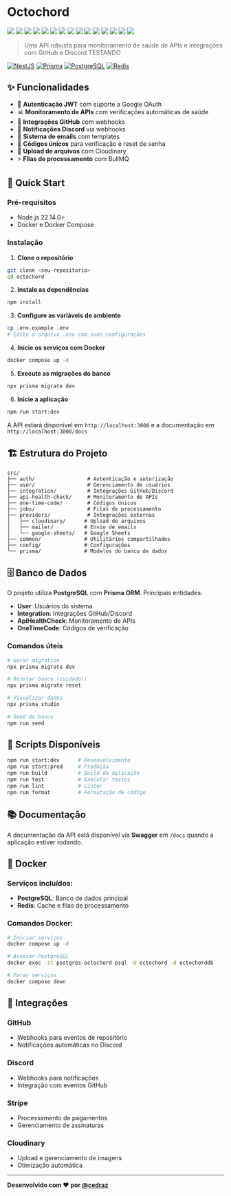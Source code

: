 # Octochord

<p align="left">
  <img src="https://img.shields.io/badge/JSON-000?logo=json&logoColor=white" />
  <img src="https://img.shields.io/badge/Markdown-000?logo=markdown&logoColor=white" />
  <img src="https://img.shields.io/badge/npm-CB3837?logo=npm&logoColor=white" />
  <img src="https://img.shields.io/badge/Redis-DC382D?logo=redis&logoColor=white" />
  <img src="https://img.shields.io/badge/Prettier-F7B93E?logo=prettier&logoColor=white" />
  <img src="https://img.shields.io/badge/JavaScript-F7DF1E?logo=javascript&logoColor=black" />
  <img src="https://img.shields.io/badge/Webpack-8DD6F9?logo=webpack&logoColor=black" />
  <img src="https://img.shields.io/badge/Docker-2496ED?logo=docker&logoColor=white" />
  <img src="https://img.shields.io/badge/TypeScript-3178C6?logo=typescript&logoColor=white" />
  <img src="https://img.shields.io/badge/ts--node-3178C6?logo=ts-node&logoColor=white" />
  <img src="https://img.shields.io/badge/Prisma-2D3748?logo=prisma&logoColor=white" />
  <img src="https://img.shields.io/badge/Cloudinary-3448C1?logo=cloudinary&logoColor=white" />
  <img src="https://img.shields.io/badge/ESLint-4B32C3?logo=eslint&logoColor=white" />
  <img src="https://img.shields.io/badge/Axios-5A29E4?logo=axios&logoColor=white" />
  <img src="https://img.shields.io/badge/Jest-C21325?logo=jest&logoColor=white" />
</p>

> Uma API robusta para monitoramento de saúde de APIs e integrações com GitHub e Discord TESTANDO

[![NestJS](https://img.shields.io/badge/NestJS-11.0.1-red.svg)](https://nestjs.com/)
[![Prisma](https://img.shields.io/badge/Prisma-6.9.0-blue.svg)](https://www.prisma.io/)
[![PostgreSQL](https://img.shields.io/badge/PostgreSQL-15+-blue.svg)](https://www.postgresql.org/)
[![Redis](https://img.shields.io/badge/Redis-7+-red.svg)](https://redis.io/)

## ✨ Funcionalidades

- 🔐 **Autenticação JWT** com suporte a Google OAuth
- 📊 **Monitoramento de APIs** com verificações automáticas de saúde
- 🔗 **Integrações GitHub** com webhooks
- 💬 **Notificações Discord** via webhooks
- 📧 **Sistema de emails** com templates
- 🎯 **Códigos únicos** para verificação e reset de senha
- 📁 **Upload de arquivos** com Cloudinary
- ⚡ **Filas de processamento** com BullMQ

## 🚀 Quick Start

### Pré-requisitos

- Node.js 22.14.0+
- Docker e Docker Compose

### Instalação

1. **Clone o repositório**

```bash
git clone <seu-repositorio>
cd octochord
```

2. **Instale as dependências**

```bash
npm install
```

3. **Configure as variáveis de ambiente**

```bash
cp .env.example .env
# Edite o arquivo .env com suas configurações
```

4. **Inicie os serviços com Docker**

```bash
docker compose up -d
```

5. **Execute as migrações do banco**

```bash
npx prisma migrate dev
```

6. **Inicie a aplicação**

```bash
npm run start:dev
```

A API estará disponível em `http://localhost:3000` e a documentação em `http://localhost:3000/docs`

## 🏗️ Estrutura do Projeto

```
src/
├── auth/                 # Autenticação e autorização
├── user/                 # Gerenciamento de usuários
├── integration/          # Integrações GitHub/Discord
├── api-health-check/     # Monitoramento de APIs
├── one-time-code/        # Códigos únicos
├── jobs/                 # Filas de processamento
├── providers/            # Integrações externas
│   ├── cloudinary/      # Upload de arquivos
│   ├── mailer/          # Envio de emails
│   └── google-sheets/   # Google Sheets
├── common/              # Utilitários compartilhados
├── config/              # Configurações
└── prisma/              # Modelos do banco de dados
```

## 🗄️ Banco de Dados

O projeto utiliza **PostgreSQL** com **Prisma ORM**. Principais entidades:

- **User**: Usuários do sistema
- **Integration**: Integrações GitHub/Discord
- **ApiHealthCheck**: Monitoramento de APIs
- **OneTimeCode**: Códigos de verificação

### Comandos úteis

```bash
# Gerar migration
npx prisma migrate dev

# Resetar banco (cuidado!)
npx prisma migrate reset

# Visualizar dados
npx prisma studio

# Seed do banco
npm run seed
```

## 🔧 Scripts Disponíveis

```bash
npm run start:dev      # Desenvolvimento
npm run start:prod     # Produção
npm run build          # Build da aplicação
npm run test           # Executar testes
npm run lint           # Linter
npm run format         # Formatação de código
```

## 📚 Documentação

A documentação da API está disponível via **Swagger** em `/docs` quando a aplicação estiver rodando.

## 🐳 Docker

### Serviços incluídos:

- **PostgreSQL**: Banco de dados principal
- **Redis**: Cache e filas de processamento

### Comandos Docker:

```bash
# Iniciar serviços
docker compose up -d

# Acessar PostgreSQL
docker exec -it postgres-octochord psql -U octochord -d octochorddb

# Parar serviços
docker compose down
```

## 🔗 Integrações

### GitHub

- Webhooks para eventos de repositório
- Notificações automáticas no Discord

### Discord

- Webhooks para notificações
- Integração com eventos GitHub

### Stripe

- Processamento de pagamentos
- Gerenciamento de assinaturas

### Cloudinary

- Upload e gerenciamento de imagens
- Otimização automática

---

**Desenvolvido com ❤️ por [@cedraz](https://github.com/cedraz)**
